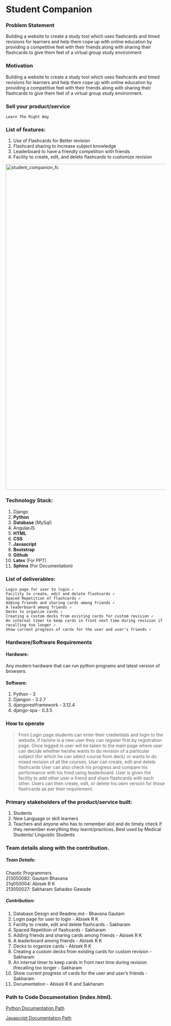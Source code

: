 # Student Companion

### Problem Statement

Building a website to create a study tool which uses flashcards and timed revisions for learners and help them cope up with online education by providing a competitive feel with their friends along with sharing their flashcards to give them feel of a virtual group study environment

### Motivation

Building a website to create a study tool which uses flashcards and timed revisions for learners and help them cope up with online education by providing a competitive feel with their friends along with sharing their flashcards to give them feel of a virtual group study environment.

### Sell your product/service
`Learn The Right Way`

### List of features:

1. Use of Flashcards for Better revision
2. Flashcard sharing to increase subject knowledge
3. Leaderboard to have a friendly competition with friends
4. Facility to create, edit, and delete flashcards to customize revision

<img width="1024" alt="student_companion_fc" src="https://user-images.githubusercontent.com/88259695/139014658-c53fd033-7c17-4164-a64b-f39c7de85a46.png">


### Technology Stack:

   1. Django
   2. **Python**
   3. **Database** [MySql]
   4. AngularJS
   5. **HTML**
   6. **CSS**
   7. **Javascript**
   8. **Bootstrap**
   9. **Github**
   10. **Latex** (For PPT)
   11. **Sphinx** (For Documentation)


### List of deliverables:

    Login page for user to login ✓
    Facility to create, edit and delete flashcards ✓
    Spaced Repetition of flashcards ✓
    Adding friends and sharing cards among friends ✓
    A leaderboard among friends ✓
    Decks to organize cards ✓
    Creating a custom decks from existing cards for custom revision ✓
    An internal timer to keep cards in front next time during revision if recalling too longer ✓
    Show current progress of cards for the user and user's friends ✓


### Hardware/Software Requirements

#### Hardware: ####

Any modern hardware that can run python programs and latest version of browsers.

#### Software: ####

1. Python - 3
2. Djangon - 3.2.7
3. djangorestframework - 3.12.4
4. django-spa - 0.3.5


### How to operate

> From Login page students can enter their credentials and login to the website, if he/she is a new user they can register first by registration page. 
> Once logged in user will be taken to the main page where user can decide whether he/she wants to do revision of a particular subject (for which he can select course from deck) or wants to do mixed revision of all the courses.
> User can create, edit and delete flashcards
> User can also check his progress and compare his performance with his frind using leaderboard. 
> User is given the facility to add other user a friend and share flashcards with each other.
> Users can then create, edit, or delete his owm version for those flashcards as per their requirement. 


### Primary stakeholders of the product/service built:

1. Students
2. New Language or skill learners
3. Teachers
and anyone who has to remember alot and do timely check if they remember everything they learnt/practices.
Best used by Medical Students/ Linguistic Students
 

### Team details along with the contribution.

##### Team Details:

Chaotic Programmers  
213050082:  Gautam Bhavana  
21q050004:  Abisek R K  
213050027:  Sakharam Sahadeo Gawade  

##### Contribution:
1. Database Design and Readme.md - Bhavana Gautam
2. Login page for user to login - Abisek R K
3. Facility to create, edit and delete flashcards - Sakharam
4. Spaced Repetition of flashcards - Sakharam
5. Adding friends and sharing cards among friends - Abisek R K
6. A leaderboard among friends - Abisek R K
7. Decks to organize cards - Abisek R K
8. Creating a custom decks from existing cards for custom revision -Sakharam
9. An internal timer to keep cards in front next time during revision ifrecalling too longer - Sakharam
10. Show current progress of cards for the user and user’s friends -Sakharam
11. Documentation - Abisek R K and Sakharam

### Path to Code Documentation (index.html).

[Python Documentation Path](Documentation/PythonDocumentation/Build/html/index.html)

[Javascript Documentation Path](Documentation/JavaScriptDocumentation/index.html)
